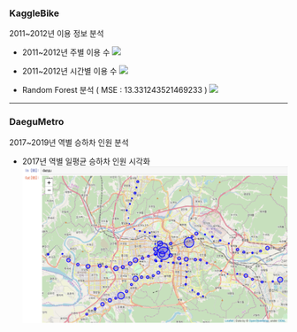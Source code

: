 ### KaggleBike
2011~2012년 이용 정보 분석

- 2011~2012년 주별 이용 수 
  <img src="./Kaggle/result_kaggle1.PNG">  
  
- 2011~2012년 시간별 이용 수 
  <img src="./Kaggle/result_kaggle2.PNG">  
  
- Random Forest 분석 ( MSE : 13.331243521469233 )
  <img src="./Kaggle/result_kaggle3.PNG">
  
----

### DaeguMetro
2017~2019년 역별 승하차 인원 분석  

- 2017년 역별 일평균 승하차 인원 시각화
  <img src="./DaeguMetro/result_metro.PNG">
